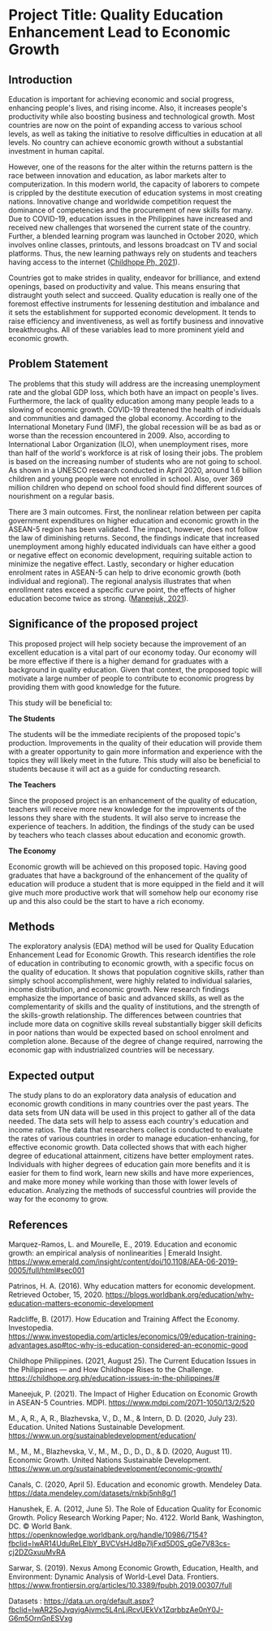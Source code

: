 # Project Title: Quality Education Enhancement Lead to Economic Growth
## Introduction
Education is important for achieving economic and social progress, enhancing people's lives, and rising income. Also, it increases people's productivity while also boosting business and technological growth. Most countries are now on the point of expanding access to various school levels, as well as taking the initiative to resolve difficulties in education at all levels. No country can achieve economic growth without a substantial investment in human capital.

However, one of the reasons for the alter within the returns pattern is the race between innovation and education, as labor markets alter to computerization. In this modern world, the capacity of laborers to compete is crippled by the destitute execution of education systems in most creating nations. Innovative change and worldwide competition request the dominance of competencies and the procurement of new skills for many. Due to COVID-19, education issues in the Philippines have increased and received new challenges that worsened the current state of the country. Further, a blended learning program was launched in October 2020, which involves online classes, printouts, and lessons broadcast on TV and social platforms. Thus, the new learning pathways rely on students and teachers having access to the internet ([Childhope Ph, 2021](https://childhope.org.ph/education-issues-in-the-philippines/#)).

Countries got to make strides in quality, endeavor for brilliance, and extend openings, based on productivity and value. This means ensuring that distraught youth select and succeed. Quality education is really one of the foremost effective instruments for lessening destitution and imbalance and it sets the establishment for supported economic development. It tends to raise efficiency and inventiveness, as well as fortify business and innovative breakthroughs. All of these variables lead to more prominent yield and economic growth.

## Problem Statement

The problems that this study will address are the increasing unemployment rate and the global GDP loss, which both have an impact on people's lives. Furthermore, the lack of quality education among many people leads to a slowing of economic growth. COVID-19 threatened the health of individuals and communities and damaged the global economy. According to the International Monetary Fund (IMF), the global recession will be as bad as or worse than the recession encountered in 2009. Also, according to International Labor Organization (ILO), when unemployment rises, more than half of the world's workforce is at risk of losing their jobs. The problem is based on the increasing number of students who are not going to school. As shown in a UNESCO research conducted in April 2020, around 1.6 billion children and young people were not enrolled in school. Also, over 369 million children who depend on school food should find different sources of nourishment on a regular basis.

There are 3 main outcomes. First, the nonlinear relation between per capita government expenditures on higher education and economic growth in the ASEAN-5 region has been validated. The impact, however, does not follow the law of diminishing returns. Second, the findings indicate that increased unemployment among highly educated individuals can have either a good or negative effect on economic development, requiring suitable action to minimize the negative effect. Lastly, secondary or higher education enrolment rates in ASEAN-5 can help to drive economic growth (both individual and regional). The regional analysis illustrates that when enrollment rates exceed a specific curve point, the effects of higher education become twice as strong. ([Maneejuk, 2021](https://www.mdpi.com/2071-1050/13/2/520)).

## Significance of the proposed project


This proposed project will help society because the improvement of an excellent education is a vital part of our economy today. Our economy will be more effective if there is a higher demand for graduates with a background in quality education. Given that context, the proposed topic will motivate a large number of people to contribute to economic progress by providing them with good knowledge for the future.

This study will be beneficial to:

__The Students__

The students will be the immediate recipients of the proposed topic's production. Improvements in the quality of their education will provide them with a greater opportunity to gain more information and experience with the topics they will likely meet in the future. This study will also be beneficial to students because it will act as a guide for conducting research.

__The Teachers__

Since the proposed project is an enhancement of the quality of education, teachers will receive more new knowledge for the improvements of the lessons they share with the students. It will also serve to increase the experience of teachers. In addition, the findings of the study can be used by teachers who teach classes about education and economic growth.

__The Economy__

Economic growth will be achieved on this proposed topic. Having good graduates that have a background of the enhancement of the quality of education will produce a student that is more equipped in the field and it will give much more productive work that will somehow help our economy rise up and this also could be the start to have a rich economy.


## Methods

The exploratory analysis (EDA) method will be used for Quality Education Enhancement Lead for Economic Growth. This research identifies the role of education in contributing to economic growth, with a specific focus on the quality of education. It shows that population cognitive skills, rather than simply school accomplishment, were highly related to individual salaries, income distribution, and economic growth. New research findings emphasize the importance of basic and advanced skills, as well as the complementarity of skills and the quality of institutions, and the strength of the skills-growth relationship. The differences between countries that include more data on cognitive skills reveal substantially bigger skill deficits in poor nations than would be expected based on school enrolment and completion alone. Because of the degree of change required, narrowing the economic gap with industrialized countries will be necessary.


## Expected output 
The study plans to do an exploratory data analysis of education and economic growth conditions in many countries over the past years. The data sets from UN data will be used in this project to gather all of the data needed. The data sets will help to assess each country's education and income ratios. The data that researchers collect is conducted to evaluate the rates of various countries in order to manage education-enhancing, for effective economic growth. Data collected shows that with each higher degree of educational attainment, citizens have better employment rates. Individuals with higher degrees of education gain more benefits and it is easier for them to find work, learn new skills and have more experiences, and make more money while working than those with lower levels of education. Analyzing the methods of successful countries will provide the way for the economy to grow.

## References
Marquez-Ramos, L. and Mourelle, E., 2019. Education and economic growth: an empirical analysis of nonlinearities | Emerald Insight.
https://www.emerald.com/insight/content/doi/10.1108/AEA-06-2019-0005/full/html#sec001

Patrinos, H. A. (2016). Why education matters for economic development. Retrieved October, 15, 2020.
https://blogs.worldbank.org/education/why-education-matters-economic-development

Radcliffe, B. (2017). How Education and Training Affect the Economy. Investopedia.
https://www.investopedia.com/articles/economics/09/education-training-advantages.asp#toc-why-is-education-considered-an-economic-good

Childhope Philippines. (2021, August 25). The Current Education Issues in the Philippines — and How Childhope Rises to the Challenge.
https://childhope.org.ph/education-issues-in-the-philippines/#

Maneejuk, P. (2021). The Impact of Higher Education on Economic Growth in ASEAN-5 Countries. MDPI. 
https://www.mdpi.com/2071-1050/13/2/520

M., A, R., A, R., Blazhevska, V., D., M., & Intern, D. D. (2020, July 23). Education. United Nations Sustainable Development.
https://www.un.org/sustainabledevelopment/education/

M., M., M., Blazhevska, V., M., M., D., D., D., & D. (2020, August 11). Economic Growth. United Nations Sustainable Development.
https://www.un.org/sustainabledevelopment/economic-growth/

Canals, C. (2020, April 5). Education and economic growth. Mendeley Data.
https://data.mendeley.com/datasets/rnkbj5nh8g/1

Hanushek, E. A. (2012, June 5). The Role of Education Quality for Economic Growth. Policy Research Working Paper; No. 4122. World Bank, Washington, DC. © World Bank. https://openknowledge.worldbank.org/handle/10986/7154?fbclid=IwAR14UduReLEIbY_BVCVsHJd8p7ljFxd5D0S_gGe7V83cs-cj2DZGxuuMvRA

Sarwar, S. (2019). Nexus Among Economic Growth, Education, Health, and Environment: Dynamic Analysis of World-Level Data. Frontiers. 
https://www.frontiersin.org/articles/10.3389/fpubh.2019.00307/full


Datasets : https://data.un.org/default.aspx?fbclid=IwAR2SoJvqvjgAjvmc5L4nLjRcvUEkVx1ZqrbbzAe0nY0J-G6m5OrnGnESVxg


